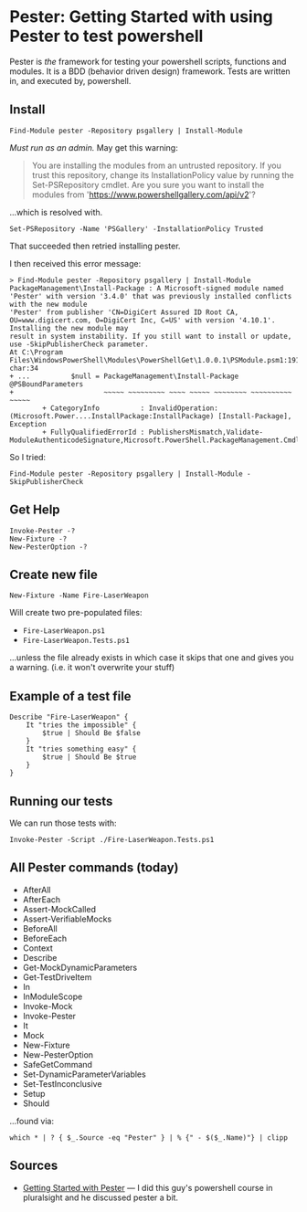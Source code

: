 ﻿# Pester: Getting Started with using Pester to test powershell

Pester is *the* framework for testing your powershell scripts, functions and modules. It is a BDD (behavior driven design) framework. Tests are written in, and executed by, powershell.

## Install

	Find-Module pester -Repository psgallery | Install-Module

*Must run as an admin.* May get this warning:

> You are installing the modules from an untrusted repository. If you trust this repository, change its InstallationPolicy value by running the Set-PSRepository  cmdlet. Are you sure you want to install the modules from 'https://www.powershellgallery.com/api/v2'?

...which is resolved with.

	Set-PSRepository -Name 'PSGallery' -InstallationPolicy Trusted

That succeeded then retried installing pester.

I then received this error message:

```plaintext
> Find-Module pester -Repository psgallery | Install-Module
PackageManagement\Install-Package : A Microsoft-signed module named 'Pester' with version '3.4.0' that was previously installed conflicts with the new module
'Pester' from publisher 'CN=DigiCert Assured ID Root CA, OU=www.digicert.com, O=DigiCert Inc, C=US' with version '4.10.1'. Installing the new module may
result in system instability. If you still want to install or update, use -SkipPublisherCheck parameter.
At C:\Program Files\WindowsPowerShell\Modules\PowerShellGet\1.0.0.1\PSModule.psm1:1912 char:34
+ ...          $null = PackageManagement\Install-Package @PSBoundParameters
+                      ~~~~~ ~~~~~~~~~ ~~~~ ~~~~~ ~~~~~~~~ ~~~~~~~~~~ ~~~~~
		+ CategoryInfo          : InvalidOperation: (Microsoft.Power....InstallPackage:InstallPackage) [Install-Package], Exception
		+ FullyQualifiedErrorId : PublishersMismatch,Validate-ModuleAuthenticodeSignature,Microsoft.PowerShell.PackageManagement.Cmdlets.InstallPackage
```

So I tried:

	Find-Module pester -Repository psgallery | Install-Module -SkipPublisherCheck

## Get Help

	Invoke-Pester -?
	New-Fixture -?
	New-PesterOption -?

## Create new file

	New-Fixture -Name Fire-LaserWeapon

Will create two pre-populated files:

- `Fire-LaserWeapon.ps1`
- `Fire-LaserWeapon.Tests.ps1`

...unless the file already exists in which case it skips that one and gives you a warning. (i.e. it won't overwrite your stuff)

## Example of a test file

	Describe "Fire-LaserWeapon" {
		It "tries the impossible" {
			$true | Should Be $false
		}
		It "tries something easy" {
			$true | Should Be $true
		}
	}

## Running our tests

We can run those tests with:

	Invoke-Pester -Script ./Fire-LaserWeapon.Tests.ps1

## All Pester commands (today)

- AfterAll
- AfterEach
- Assert-MockCalled
- Assert-VerifiableMocks
- BeforeAll
- BeforeEach
- Context
- Describe
- Get-MockDynamicParameters
- Get-TestDriveItem
- In
- InModuleScope
- Invoke-Mock
- Invoke-Pester
- It
- Mock
- New-Fixture
- New-PesterOption
- SafeGetCommand
- Set-DynamicParameterVariables
- Set-TestInconclusive
- Setup
- Should

...found via:

	which * | ? { $_.Source -eq "Pester" } | % {" - $($_.Name)"} | clipp

## Sources

- [Getting Started with Pester](http://duffney.io/GettingStartedWithPester) &mdash; I did this guy's powershell course in pluralsight and he discussed pester a bit.